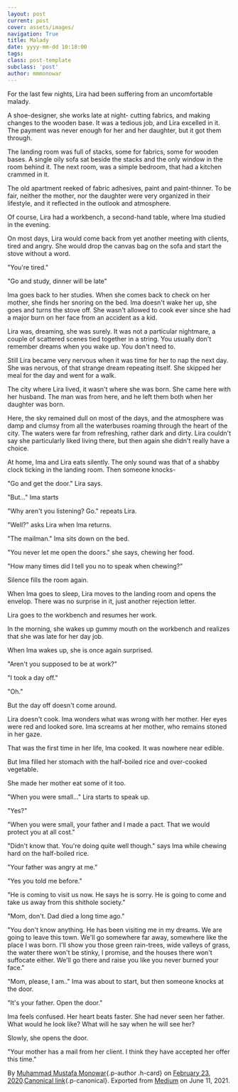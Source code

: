 ```yaml
---
layout: post
current: post
cover: assets/images/
navigation: True
title: Malady
date: yyyy-mm-dd 10:18:00
tags: 
class: post-template
subclass: 'post'
author: mmmonowar
---
```


For the last few nights, Lira had been suffering from an uncomfortable
malady.

A shoe-designer, she works late at night- cutting fabrics, and making
changes to the wooden base. It was a tedious job, and Lira excelled in
it. The payment was never enough for her and her daughter, but it got
them through.

The landing room was full of stacks, some for fabrics, some for wooden
bases. A single oily sofa sat beside the stacks and the only window in
the room behind it. The next room, was a simple bedroom, that had a
kitchen crammed in it.

The old apartment reeked of fabric adhesives, paint and paint-thinner.
To be fair, neither the mother, nor the daughter were very organized in
their lifestyle, and it reflected in the outlook and atmosphere.

Of course, Lira had a workbench, a second-hand table, where Ima studied
in the evening.

On most days, Lira would come back from yet another meeting with
clients, tired and angry. She would drop the canvas bag on the sofa and
start the stove without a word.

"You're tired."

"Go and study, dinner will be late"

Ima goes back to her studies. When she comes back to check on her
mother, she finds her snoring on the bed. Ima doesn't wake her up, she
goes and turns the stove off. She wasn't allowed to cook ever since she
had a major burn on her face from an accident as a kid.

Lira was, dreaming, she was surely. It was not a particular nightmare, a
couple of scattered scenes tied together in a string. You usually don't
remember dreams when you wake up. You don't need to.

Still Lira became very nervous when it was time for her to nap the next
day. She was nervous, of that strange dream repeating itself. She
skipped her meal for the day and went for a walk.

The city where Lira lived, it wasn't where she was born. She came here
with her husband. The man was from here, and he left them both when her
daughter was born.

Here, the sky remained dull on most of the days, and the atmosphere was
damp and clumsy from all the waterbuses roaming through the heart of the
city. The waters were far from refreshing, rather dark and dirty. Lira
couldn't say she particularly liked living there, but then again she
didn't really have a choice.

At home, Ima and Lira eats silently. The only sound was that of a shabby
clock ticking in the landing room. Then someone knocks-

"Go and get the door." Lira says.

"But..." Ima starts

"Why aren't you listening? Go." repeats Lira.

"Well?" asks Lira when Ima returns.

"The mailman." Ima sits down on the bed.

"You never let me open the doors." she says, chewing her food.

"How many times did I tell you no to speak when chewing?"

Silence fills the room again.

When Ima goes to sleep, Lira moves to the landing room and opens the
envelop. There was no surprise in it, just another rejection letter.

Lira goes to the workbench and resumes her work.

In the morning, she wakes up gummy mouth on the workbench and realizes
that she was late for her day job.

When Ima wakes up, she is once again surprised.

"Aren't you supposed to be at work?"

"I took a day off."

"Oh."

But the day off doesn't come around.

Lira doesn't cook. Ima wonders what was wrong with her mother. Her eyes
were red and looked sore. Ima screams at her mother, who remains stoned
in her gaze.

That was the first time in her life, Ima cooked. It was nowhere near
edible.

But Ima filled her stomach with the half-boiled rice and over-cooked
vegetable.

She made her mother eat some of it too.

"When you were small..." Lira starts to speak up.

"Yes?"

"When you were small, your father and I made a pact. That we would
protect you at all cost."

"Didn't know that. You're doing quite well though." says Ima while
chewing hard on the half-boiled rice.

"Your father was angry at me."

"Yes you told me before."

"He is coming to visit us now. He says he is sorry. He is going to come
and take us away from this shithole society."

"Mom, don't. Dad died a long time ago."

"You don't know anything. He has been visiting me in my dreams. We are
going to leave this town. We'll go somewhere far away, somewhere like
the place I was born. I'll show you those green rain-trees, wide valleys
of grass, the water there won't be stinky, I promise, and the houses
there won't suffocate either. We'll go there and raise you like you
never burned your face."

"Mom, please, I am.." Ima was about to start, but then someone knocks at
the door.

"It's your father. Open the door."

Ima feels confused. Her heart beats faster. She had never seen her
father. What would he look like? What will he say when he will see her?

Slowly, she opens the door.

"Your mother has a mail from her client. I think they have accepted her
offer this time."

By [Muhammad Mustafa Monowar](https://medium.com/@mmmonowar){.p-author
.h-card} on [February 23, 2020](https://medium.com/p/67ab1bb7a32a).[Canonical
link](https://medium.com/@mmmonowar/malady-67ab1bb7a32a){.p-canonical}.
Exported from [Medium](https://medium.com) on June 11, 2021.

